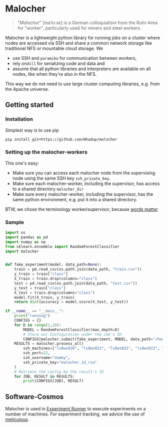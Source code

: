 # Malocher

> "*Malocher*" [maˈloːxɐ] is a German colloquialism from the Ruhr-Area for "worker", particularly used for miners and steel workers.

Malocher is a lightweight python library for running jobs on a cluster where nodes are accessed via SSH and share a common network storage like traditional NFS or mountable cloud storage. We

- use SSH and `paramiko` for communication between workers,
- rely on`dill` for serializing code and data and
- assume that all python libraries and interpreters are available on all nodes, like when they're also in the NFS.

This way we do not need to use large cluster computing libraries, e.g. from the Apache universe.

## Getting started

### Installation

Simplest way is to use pip

```bash
pip install git+https://github.com/Whadup/malocher
```

### Setting up the malocher-workers

This one's easy: 

- Make sure you can access each malocher node from the supervising node using the same SSH key `ssh_private_key`.
- Make sure each malocher-worker, including the supervisor, has access to a shared directory `malocher_dir`
- Make sure every malocher-worker, including the supervisor, has the same python environment, e.g. put it into a shared directory.

BTW, we chose the terminology worker/supervisor, because [words matter](https://thenewstack.io/words-matter-finally-tech-looks-at-removing-exclusionary-language/).

### Sample

```python
import os
import pandas as pd
import numpy as np
from sklearn.ensemble import RandomForestClassifier
import malocher


def fake_experiment(model, data_path=None):
    train = pd.read_csv(os.path.join(data_path, "train.csv"))
    y_train = train["class"]
    X_train = train.drop(columns="class")
    test = pd.read_csv(os.path.join(data_path, "test.csv"))
    y_test = train["class"]
    X_test = train.drop(columns="class")
    model.fit(X_train, y_train)
    return dict(accuracy = model.score(X_test, y_test))

if __name__ == "__main__":
    print("running")
    CONFIGS = {}
    for D in range(1,10):
        MODEL = RandomForestClassifier(max_depth=D)
        # Store our Configuration under the Job's ID
        CONFIGS[malocher.submit(fake_experiment, MODEL, data_path="/home/share/datensaetze/pamono")] = D
    RESULTS = malocher.process_all(
        ssh_machines=["ls8ws020", "ls8ws021", "ls8ws022", "ls8ws023", "ls8ws024", "ls8ws025"],
        ssh_port=22,
        ssh_username="dummy",
        ssh_private_key="malocher_id_rsa"
    )
    # Retrieve the config by the result's ID
    for JOB, RESULT in RESULTS:
        print(CONFIGS[JOB], RESULT)
```

## Software-Cosmos
Malocher is used in [Experiment Runner](https://github.com/sbuschjaeger/experiment_runner) to execute experiments on a number of machines.
For experiment tracking, we advice the use of [meticulous](https://github.com/AshwinParanjape/meticulous-ml/).
